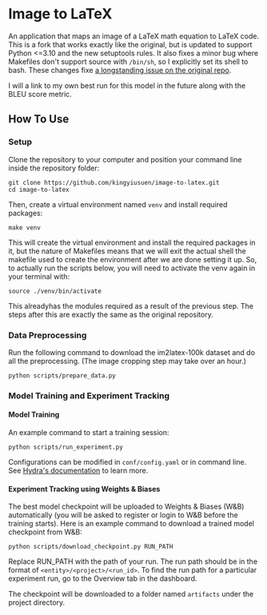 # Image to LaTeX

An application that maps an image of a LaTeX math equation to LaTeX code. This is a fork that works exactly like the original, but is updated to support Python <=3.10 and the new setuptools rules. It also fixes a minor bug where Makefiles don't support source with `/bin/sh`, so I explicitly set its shell to bash. These changes fixe [a longstanding issue on the original repo](https://github.com/kingyiusuen/image-to-latex/issues/20).

I will a link to my own best run for this model in the future along with the BLEU score metric.

## How To Use

### Setup

Clone the repository to your computer and position your command line inside the repository folder:

```
git clone https://github.com/kingyiusuen/image-to-latex.git
cd image-to-latex
```

Then, create a virtual environment named `venv` and install required packages:

```
make venv
```

This will create the virtual environment and install the required packages in it, but the nature of Makefiles means that we will exit the actual shell the makefile used to create the environment after we are done setting it up. So, to actually run the scripts below, you will need to activate the venv again in your terminal with:

```
source ./venv/bin/activate
```

This alreadyhas the modules required as a result of the previous step. The steps after this are exactly the same as the original repository.

### Data Preprocessing

Run the following command to download the im2latex-100k dataset and do all the preprocessing. (The image cropping step may take over an hour.)

```
python scripts/prepare_data.py
```

### Model Training and Experiment Tracking

#### Model Training

An example command to start a training session:

```
python scripts/run_experiment.py
```

Configurations can be modified in `conf/config.yaml` or in command line. See [Hydra's documentation](https://hydra.cc/docs/intro) to learn more.

#### Experiment Tracking using Weights & Biases

The best model checkpoint will be uploaded to Weights & Biases (W&B) automatically (you will be asked to register or login to W&B before the training starts). Here is an example command to download a trained model checkpoint from W&B:

```
python scripts/download_checkpoint.py RUN_PATH
```

Replace RUN_PATH with the path of your run. The run path should be in the format of `<entity>/<project>/<run_id>`. To find the run path for a particular experiment run, go to the Overview tab in the dashboard.

The checkpoint will be downloaded to a folder named `artifacts` under the project directory.
